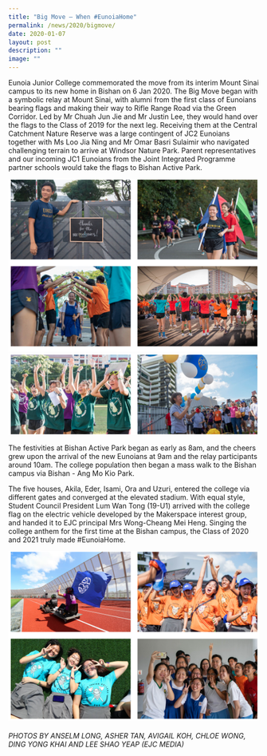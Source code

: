 ```yaml
---
title: "Big Move – When #EunoiaHome"
permalink: /news/2020/bigmove/
date: 2020-01-07
layout: post
description: ""
image: ""
---
```


Eunoia Junior College commemorated the move from its interim Mount Sinai campus to its new home in Bishan on 6 Jan 2020. The Big Move began with a symbolic relay at Mount Sinai, with alumni from the first class of Eunoians bearing flags and making their way to Rifle Range Road via the Green Corridor. Led by Mr Chuah Jun Jie and Mr Justin Lee, they would hand over the flags to the Class of 2019 for the next leg. Receiving them at the Central Catchment Nature Reserve was a large contingent of JC2 Eunoians together with Ms Loo Jia Ning and Mr Omar Basri Sulaimir who navigated challenging terrain to arrive at Windsor Nature Park. Parent representatives and our incoming JC1 Eunoians from the Joint Integrated Programme partner schools would take the flags to Bishan Active Park.

![](/images/bm1.png)
![](/images/bm2.png)

The festivities at Bishan Active Park began as early as 8am, and the cheers grew upon the arrival of the new Eunoians at 9am and the relay participants around 10am. The college population then began a mass walk to the Bishan campus via Bishan - Ang Mo Kio Park.

The five houses, Akila, Eder, Isami, Ora and Uzuri, entered the college via different gates and converged at the elevated stadium. With equal style, Student Council President Lum Wan Tong (19-U1) arrived with the college flag on the electric vehicle developed by the Makerspace interest group, and handed it to EJC principal Mrs Wong-Cheang Mei Heng. Singing the college anthem for the first time at the Bishan campus, the Class of 2020 and 2021 truly made #EunoiaHome.

![](/images/bm3.png)


###### PHOTOS BY ANSELM LONG, ASHER TAN, AVIGAIL KOH, CHLOE WONG, DING YONG KHAI AND LEE SHAO YEAP (EJC MEDIA)
